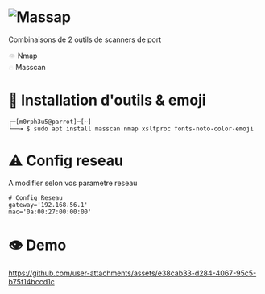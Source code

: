 # ![Massap](https://github.com/user-attachments/assets/ee9c7993-f1b7-4745-b7e3-e3ab187500e1)


Combinaisons de 2 outils de scanners de port

<span style="color: #dddddd;">👁️</span> Nmap  
<span style="color: #dddddd;">🔥</span> Masscan

# 🔧 Installation d'outils & emoji

```
┌─[m0rph3u5@parrot]─[~]
└──╼ $ sudo apt install masscan nmap xsltproc fonts-noto-color-emoji
```
# ⚠️ Config reseau
A modifier selon vos parametre reseau

```
# Config Reseau
gateway='192.168.56.1'
mac='0a:00:27:00:00:00'
```

# 👁️ Demo

https://github.com/user-attachments/assets/e38cab33-d284-4067-95c5-b75f14bccd1c
